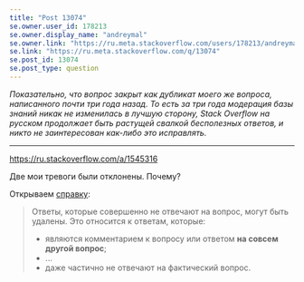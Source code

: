 ```yaml
---
title: "Post 13074"
se.owner.user_id: 178213
se.owner.display_name: "andreymal"
se.owner.link: "https://ru.meta.stackoverflow.com/users/178213/andreymal"
se.link: "https://ru.meta.stackoverflow.com/q/13074"
se.post_id: 13074
se.post_type: question
---
```

<p><em>Показательно, что вопрос закрыт как дубликат моего же вопроса, написанного почти три года назад. То есть за три года модерация базы знаний никак не изменилась в лучшую сторону, Stack Overflow на русском продолжает быть растущей свалкой бесполезных ответов, и никто не заинтересован как-либо это исправлять.</em></p>
<hr />
<p><a href="https://ru.stackoverflow.com/a/1545316">https://ru.stackoverflow.com/a/1545316</a></p>
<p>Две мои тревоги были отклонены. Почему?</p>
<p>Открываем <a href="https://ru.stackoverflow.com/help/deleted-answers">справку</a>:</p>
<blockquote>
<p>Ответы, которые совершенно не отвечают на вопрос, могут быть удалены. Это относится к ответам, которые:</p>
<ul>
<li>являются комментарием к вопросу или ответом <strong>на совсем другой вопрос</strong>;</li>
<li>...</li>
<li>даже частично не отвечают на фактический вопрос.</li>
</ul>
</blockquote>
